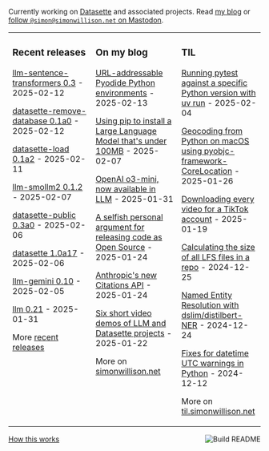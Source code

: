 Currently working on [Datasette](https://datasette.io/) and associated projects. Read [my blog](https://simonwillison.net/) or <a href="https://fedi.simonwillison.net/@simon">follow `@simon@simonwillison.net` on Mastodon</a>.

<table><tr><td valign="top" width="33%">

### Recent releases
<!-- recent_releases starts -->
[llm-sentence-transformers 0.3](https://github.com/simonw/llm-sentence-transformers/releases/tag/0.3) - 2025-02-12

[datasette-remove-database 0.1a0](https://github.com/datasette/datasette-remove-database/releases/tag/0.1a0) - 2025-02-12

[datasette-load 0.1a2](https://github.com/datasette/datasette-load/releases/tag/0.1a2) - 2025-02-11

[llm-smollm2 0.1.2](https://github.com/simonw/llm-smollm2/releases/tag/0.1.2) - 2025-02-07

[datasette-public 0.3a0](https://github.com/datasette/datasette-public/releases/tag/0.3a0) - 2025-02-06

[datasette 1.0a17](https://github.com/simonw/datasette/releases/tag/1.0a17) - 2025-02-06

[llm-gemini 0.10](https://github.com/simonw/llm-gemini/releases/tag/0.10) - 2025-02-05

[llm 0.21](https://github.com/simonw/llm/releases/tag/0.21) - 2025-01-31
<!-- recent_releases ends -->
More [recent releases](https://github.com/simonw/simonw/blob/main/releases.md)
</td><td valign="top" width="34%">

### On my blog
<!-- blog starts -->
[URL-addressable Pyodide Python environments](https://simonwillison.net/2025/Feb/13/url-addressable-python/) - 2025-02-13

[Using pip to install a Large Language Model that's under 100MB](https://simonwillison.net/2025/Feb/7/pip-install-llm-smollm2/) - 2025-02-07

[OpenAI o3-mini, now available in LLM](https://simonwillison.net/2025/Jan/31/o3-mini/) - 2025-01-31

[A selfish personal argument for releasing code as Open Source](https://simonwillison.net/2025/Jan/24/selfish-open-source/) - 2025-01-24

[Anthropic's new Citations API](https://simonwillison.net/2025/Jan/24/anthropics-new-citations-api/) - 2025-01-24

[Six short video demos of LLM and Datasette projects](https://simonwillison.net/2025/Jan/22/office-hours-demos/) - 2025-01-22
<!-- blog ends -->
More on [simonwillison.net](https://simonwillison.net/)
</td><td valign="top" width="33%">

### TIL
<!-- tils starts -->
[Running pytest against a specific Python version with uv run](https://til.simonwillison.net/pytest/pytest-uv) - 2025-02-04

[Geocoding from Python on macOS using pyobjc-framework-CoreLocation](https://til.simonwillison.net/python/pyobjc-framework-corelocation) - 2025-01-26

[Downloading every video for a TikTok account](https://til.simonwillison.net/tiktok/download-all-videos) - 2025-01-19

[Calculating the size of all LFS files in a repo](https://til.simonwillison.net/git/size-of-lfs-files) - 2024-12-25

[Named Entity Resolution with dslim/distilbert-NER](https://til.simonwillison.net/llms/bert-ner) - 2024-12-24

[Fixes for datetime UTC warnings in Python](https://til.simonwillison.net/python/utc-warning-fix) - 2024-12-12
<!-- tils ends -->
More on [til.simonwillison.net](https://til.simonwillison.net/)
</td></tr></table>

<a href="https://github.com/simonw/simonw/actions"><img src="https://github.com/simonw/simonw/workflows/Build%20README/badge.svg" align="right" alt="Build README"></a> <a href="https://simonwillison.net/2020/Jul/10/self-updating-profile-readme/">How this works</a>

